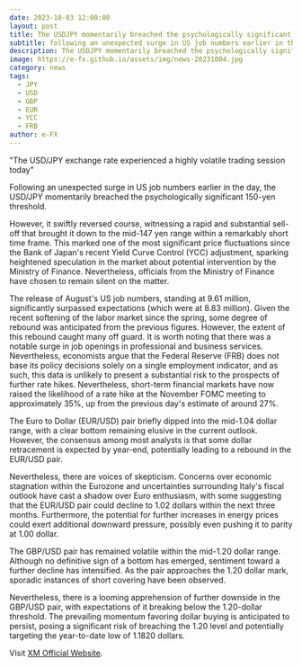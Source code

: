 ```yaml
---
date: 2023-10-03 12:00:00
layout: post
title: The USDJPY momentarily breached the psychologically significant 150-yen threshold
subtitle: following an unexpected surge in US job numbers earlier in the day.
description: The USDJPY momentarily breached the psychologically significant 150-yen threshold, following an unexpected surge in US job numbers earlier in the day.
image: https://e-fx.github.io/assets/img/news-20231004.jpg
category: news
tags:
  - JPY
  - USD
  - GBP
  - EUR
  - YCC
  - FRB
author: e-FX
---
```


"The USD/JPY exchange rate experienced a highly volatile trading session today"

Following an unexpected surge in US job numbers earlier in the day, the USD/JPY momentarily breached the psychologically significant 150-yen threshold.

However, it swiftly reversed course, witnessing a rapid and substantial sell-off that brought it down to the mid-147 yen range within a remarkably short time frame. This marked one of the most significant price fluctuations since the Bank of Japan's recent Yield Curve Control (YCC) adjustment, sparking heightened speculation in the market about potential intervention by the Ministry of Finance. Nevertheless, officials from the Ministry of Finance have chosen to remain silent on the matter.

The release of August's US job numbers, standing at 9.61 million, significantly surpassed expectations (which were at 8.83 million). Given the recent softening of the labor market since the spring, some degree of rebound was anticipated from the previous figures. However, the extent of this rebound caught many off guard. It is worth noting that there was a notable surge in job openings in professional and business services. Nevertheless, economists argue that the Federal Reserve (FRB) does not base its policy decisions solely on a single employment indicator, and as such, this data is unlikely to present a substantial risk to the prospects of further rate hikes. Nevertheless, short-term financial markets have now raised the likelihood of a rate hike at the November FOMC meeting to approximately 35%, up from the previous day's estimate of around 27%.

The Euro to Dollar (EUR/USD) pair briefly dipped into the mid-1.04 dollar range, with a clear bottom remaining elusive in the current outlook. However, the consensus among most analysts is that some dollar retracement is expected by year-end, potentially leading to a rebound in the EUR/USD pair.

Nevertheless, there are voices of skepticism. Concerns over economic stagnation within the Eurozone and uncertainties surrounding Italy's fiscal outlook have cast a shadow over Euro enthusiasm, with some suggesting that the EUR/USD pair could decline to 1.02 dollars within the next three months. Furthermore, the potential for further increases in energy prices could exert additional downward pressure, possibly even pushing it to parity at 1.00 dollar.

The GBP/USD pair has remained volatile within the mid-1.20 dollar range. Although no definitive sign of a bottom has emerged, sentiment toward a further decline has intensified. As the pair approaches the 1.20 dollar mark, sporadic instances of short covering have been observed.

Nevertheless, there is a looming apprehension of further downside in the GBP/USD pair, with expectations of it breaking below the 1.20-dollar threshold. The prevailing momentum favoring dollar buying is anticipated to persist, posing a significant risk of breaching the 1.20 level and potentially targeting the year-to-date low of 1.1820 dollars.


Visit [XM Official Website](https://clicks.pipaffiliates.com/c?c=550036&l=en&p=0).